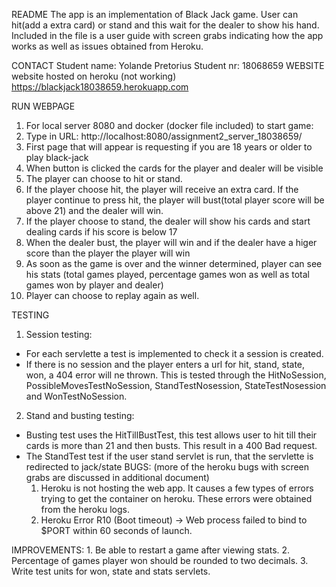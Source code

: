 README
The app is an implementation of Black Jack game.
User can hit(add a extra card) or stand and this wait for the dealer to show his hand.
Included in the file is a user guide with screen grabs indicating how
the app works as well as issues obtained from Heroku.

CONTACT
Student name: Yolande Pretorius
Student nr: 18068659
WEBSITE
website hosted on heroku (not working)
https://blackjack18038659.herokuapp.com 

RUN WEBPAGE

1.  For local server 8080 and docker (docker file included) to start game: 
2.  Type in URL: http://localhost:8080/assignment2_server_18038659/
3.  First page that will appear is requesting if you are 18 years or older to play black-jack
4.  When button is clicked the cards for the player and dealer will be visible  
5.  The player can choose to hit or stand.
6.  If the player choose hit, the player will receive an extra card. 
    If the player continue to press hit, the player will bust(total player score will be above 21) and the dealer will win.
7.  If the player choose to stand, the dealer will show his cards 
    and start dealing cards if his score is below 17
8.  When the dealer bust, the player will win and if the dealer have a higer score than the player the player will win
9.  As soon as the game is over and the winner determined, player can see his stats (total games played, percentage games won as well as total games won by player and dealer) 
10. Player can choose to replay again as well.


TESTING 
1. Session testing:
- For each servlette a test is implemented to check it a session is created. 
- If there is no session and the player enters a url for hit, stand, state, won, a 404 error will ne thrown. This is tested through the HitNoSession, PossibleMovesTestNoSession, StandTestNosession, StateTestNosession and WonTestNoSession.  
2. Stand and busting testing:
- Busting test uses the HitTillBustTest, this test allows user to hit till their cards is more than 21 and then busts. This result in a 400 Bad request.   
- The StandTest test if the user stand servlet is run, that the servlette is redirected to jack/state 
BUGS: (more of the heroku bugs with screen grabs are discussed in additional document)
    1.  Heroku is not hosting the web app. It causes a few types of errors trying to get the container on heroku. These errors were obtained from the heroku logs. 
    2.  Heroku Error R10 (Boot timeout) -> Web process failed to bind to $PORT within 60 seconds of launch. 

IMPROVEMENTS:
    1. Be able to restart a game after viewing stats.
    2. Percentage of games player won should be rounded to two decimals.
    3. Write test units for won, state and stats servlets.
